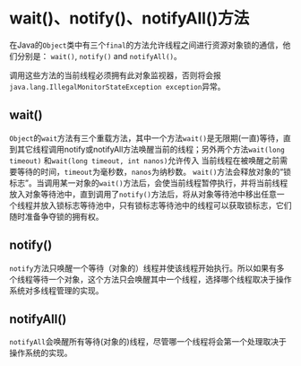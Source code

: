 # wait()、notify()、notifyAll()方法

在Java的```Object```类中有三个```final```的方法允许线程之间进行资源对象锁的通信，他们分别是： ```wait()```, ```notify()``` and ```notifyAll()```。

调用这些方法的当前线程必须拥有此对象监视器，否则将会报```java.lang.IllegalMonitorStateException exception```异常。

## wait()

```Object```的```wait```方法有三个重载方法，其中一个方法```wait()```是无限期(一直)等待，直到其它线程调用notify或notifyAll方法唤醒当前的线程；另外两个方法```wait(long timeout)``` 和```wait(long timeout, int nanos)```允许传入 当前线程在被唤醒之前需要等待的时间，```timeout```为毫秒数，```nanos```为纳秒数。
```wait()```方法会释放对象的“锁标志”。当调用某一对象的```wait()```方法后，会使当前线程暂停执行，并将当前线程放入对象等待池中，直到调用了```notify()```方法后，将从对象等待池中移出任意一个线程并放入锁标志等待池中，只有锁标志等待池中的线程可以获取锁标志，它们随时准备争夺锁的拥有权。

## notify()

```notify```方法只唤醒一个等待（对象的）线程并使该线程开始执行。所以如果有多个线程等待一个对象，这个方法只会唤醒其中一个线程，选择哪个线程取决于操作系统对多线程管理的实现。

## notifyAll()

```notifyAll```会唤醒所有等待(对象的)线程，尽管哪一个线程将会第一个处理取决于操作系统的实现。
